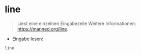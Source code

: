 # line

> Liest eine einzelnen Eingabezeile
> Weitere Informationen: <https://manned.org/line>.

- Eingabe lesen:

`line`
